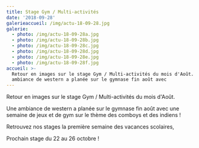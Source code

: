 ```yaml
---
title: Stage Gym / Multi-activités
date: '2018-09-28'
galerieaccueil: /img/actu-18-09-28.jpg
galerie:
  - photo: /img/actu-18-09-28a.jpg
  - photo: /img/actu-18-09-28b.jpg
  - photo: /img/actu-18-09-28c.jpg
  - photo: /img/actu-18-09-28d.jpg
  - photo: /img/actu-18-09-28e.jpg
  - photo: /img/actu-18-09-28f.jpg
accueil: >-
  Retour en images sur le stage Gym / Multi-activités du mois d'Août.   Une
  ambiance de western a planée sur le gymnase fin août avec
---
```

Retour en images sur le stage Gym / Multi-activités du mois d'Août. 

Une ambiance de western a planée sur le gymnase fin août avec une semaine de jeux et de gym sur le thème des comboys et des indiens !

Retrouvez nos stages la première semaine des vacances scolaires,

Prochain stage du 22 au 26 octobre !
